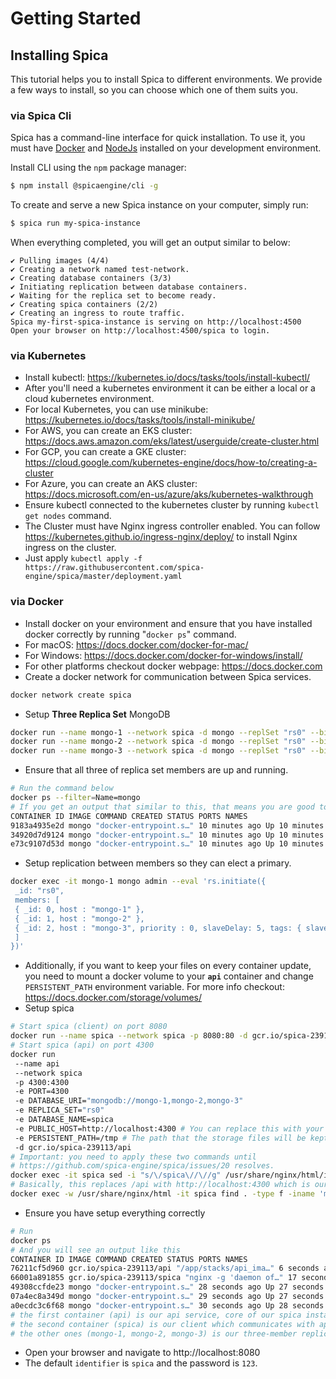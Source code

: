# Getting Started

## Installing Spica
This tutorial helps you to install Spica to different environments. We provide a few ways to install, so you can choose which one of them suits you. 

### via Spica Cli

Spica has a command-line interface for quick installation. To use it, you must have [Docker](https://www.docker.com/) and [NodeJs](https://nodejs.org) installed on your development environment.

Install CLI using the `npm` package manager:

```sh
$ npm install @spicaengine/cli -g
```

To create and serve a new Spica instance on your computer, simply run:

```sh
$ spica run my-spica-instance 
```

When everything completed, you will get an output similar to below:

```console
✔ Pulling images (4/4)
✔ Creating a network named test-network.
✔ Creating database containers (3/3)
✔ Initiating replication between database containers.
✔ Waiting for the replica set to become ready.
✔ Creating spica containers (2/2)
✔ Creating an ingress to route traffic.
Spica my-first-spica-instance is serving on http://localhost:4500
Open your browser on http://localhost:4500/spica to login.
```

### via Kubernetes

- Install kubectl: https://kubernetes.io/docs/tasks/tools/install-kubectl/
- After you'll need a kubernetes environment it can be either a local or a cloud kubernetes environment.
- For local Kubernetes, you can use minikube: https://kubernetes.io/docs/tasks/tools/install-minikube/
- For AWS, you can create an EKS cluster: https://docs.aws.amazon.com/eks/latest/userguide/create-cluster.html
- For GCP, you can create a GKE cluster: https://cloud.google.com/kubernetes-engine/docs/how-to/creating-a-cluster
- For Azure, you can create an AKS cluster: https://docs.microsoft.com/en-us/azure/aks/kubernetes-walkthrough
- Ensure kubectl connected to the kubernetes cluster by running `kubectl get nodes` command.
- The Cluster must have Nginx ingress controller enabled. You can follow https://kubernetes.github.io/ingress-nginx/deploy/ to install Nginx ingress on the cluster.
- Just apply `kubectl apply -f https://raw.githubusercontent.com/spica-engine/spica/master/deployment.yaml`

### via Docker

- Install docker on your environment and ensure that you have installed docker correctly by running "`docker ps`" command.
- For macOS: https://docs.docker.com/docker-for-mac/
- For Windows: https://docs.docker.com/docker-for-windows/install/
- For other platforms checkout docker webpage: https://docs.docker.com
- Create a docker network for communication between Spica services.

```sh
docker network create spica
```

- Setup **Three Replica Set** MongoDB

```sh
docker run --name mongo-1 --network spica -d mongo --replSet "rs0" --bind_ip_all
docker run --name mongo-2 --network spica -d mongo --replSet "rs0" --bind_ip_all
docker run --name mongo-3 --network spica -d mongo --replSet "rs0" --bind_ip_all
```

- Ensure that all three of replica set members are up and running.

```sh
# Run the command below
docker ps --filter=Name=mongo
# If you get an output that similar to this, that means you are good to go.
CONTAINER ID IMAGE COMMAND CREATED STATUS PORTS NAMES
9183a4935e2d mongo "docker-entrypoint.s…" 10 minutes ago Up 10 minutes 27017/tcp mongo-3
34920d7d9124 mongo "docker-entrypoint.s…" 10 minutes ago Up 10 minutes 27017/tcp mongo-2
e73c9107d53d mongo "docker-entrypoint.s…" 10 minutes ago Up 10 minutes 27017/tcp mongo-1
```

- Setup replication between members so they can elect a primary.

```sh
docker exec -it mongo-1 mongo admin --eval 'rs.initiate({
 _id: "rs0",
 members: [
 { _id: 0, host : "mongo-1" },
 { _id: 1, host : "mongo-2" },
 { _id: 2, host : "mongo-3", priority : 0, slaveDelay: 5, tags: { slaveDelay: "true" } }
 ]
})'
```

- Additionally, if you want to keep your files on every container update, you need to mount a docker volume to your **`api`** container and change `PERSISTENT_PATH` environment variable. For more info checkout: https://docs.docker.com/storage/volumes/
- Setup spica

```sh
# Start spica (client) on port 8080
docker run --name spica --network spica -p 8080:80 -d gcr.io/spica-239113/spica
# Start spica (api) on port 4300
docker run
 --name api
 --network spica
 -p 4300:4300
 -e PORT=4300
 -e DATABASE_URI="mongodb://mongo-1,mongo-2,mongo-3"
 -e REPLICA_SET="rs0"
 -e DATABASE_NAME=spica
 -e PUBLIC_HOST=http://localhost:4300 # You can replace this with your domain name if you have any.
 -e PERSISTENT_PATH=/tmp # The path that the storage files will be kept at.
 -d gcr.io/spica-239113/api
# Important: you need to apply these two commands until
# https://github.com/spica-engine/spica/issues/20 resolves.
docker exec -it spica sed -i "s/\/spica\//\//g" /usr/share/nginx/html/index.html
# Basically, this replaces /api with http://localhost:4300 which is our accesible api url.
docker exec -w /usr/share/nginx/html -it spica find . -type f -iname 'main-es*.js' -exec sed -i 's/\"\/api\"/\"http:\/\/localhost:4300\"/g' {} \;
```

- Ensure you have setup everything correctly

```sh
# Run
docker ps
# And you will see an output like this
CONTAINER ID IMAGE COMMAND CREATED STATUS PORTS NAMES
76211cf5d960 gcr.io/spica-239113/api "/app/stacks/api_ima…" 6 seconds ago Up 5 seconds 0.0.0.0:4300->4300/tcp api
66001a891855 gcr.io/spica-239113/spica "nginx -g 'daemon of…" 17 seconds ago Up 16 seconds 0.0.0.0:8080->80/tcp spica
49308ccfde23 mongo "docker-entrypoint.s…" 28 seconds ago Up 27 seconds 27017/tcp mongo-3
07a4ec8a349d mongo "docker-entrypoint.s…" 29 seconds ago Up 27 seconds 27017/tcp mongo-2
a0ecdc3c6f68 mongo "docker-entrypoint.s…" 30 seconds ago Up 28 seconds 27017/tcp mongo-1
# the first container (api) is our api service, core of our spica instance.
# the second container (spica) is our client which communicates with api container.
# the other ones (mongo-1, mongo-2, mongo-3) is our three-member replica set mongodb containers.
```

- Open your browser and navigate to http://localhost:8080
- The default `identifier` is `spica` and the password is `123`.